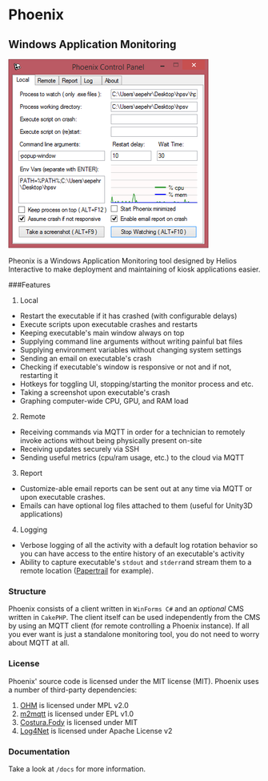 # Phoenix

## Windows Application Monitoring

![Phoenix UI](https://raw.githubusercontent.com/HeliosInteractive/Phoenix/master/docs/image/local.png)

Pheonix is a Windows Application Monitoring tool designed by Helios Interactive to make deployment and maintaining of kiosk applications easier.

###Features

 1. Local
   * Restart the executable if it has crashed (with configurable delays)
   * Execute scripts upon executable crashes and restarts
   * Keeping executable's main window always on top
   * Supplying command line arguments without writing painful bat files
   * Supplying environment variables without changing system settings
   * Sending an email on executable's crash
   * Checking if executable's window is responsive or not and if not, restarting it
   * Hotkeys for toggling UI, stopping/starting the monitor process and etc.
   * Taking a screenshot upon executable's crash
   * Graphing computer-wide CPU, GPU, and RAM load
 2. Remote
   * Receiving commands via MQTT in order for a technician to remotely invoke actions without being physically present on-site
   * Receiving updates securely via SSH
   * Sending useful metrics (cpu/ram usage, etc.) to the cloud via MQTT
 3. Report
   * Customize-able email reports can be sent out at any time via MQTT or upon executable crashes.
   * Emails can have optional log files attached to them (useful for Unity3D applications)
 4. Logging
   * Verbose logging of all the activity with a default log rotation behavior so you can have access to the entire history of an executable's activity
   * Ability to capture executable's `stdout` and `stderr`and stream them to a remote location ([Papertrail](https://papertrailapp.com/) for example).

### Structure

Phoenix consists of a client written in `WinForms C#` and an *optional* CMS written in `CakePHP`. The client itself can be used independently from the CMS by using an MQTT client (for remote controlling a Phoenix instance). If all you ever want is just a standalone monitoring tool, you do not need to worry about MQTT at all.

### License

Phoenix' source code is licensed under the MIT license (MIT). Phoenix uses a number of third-party dependencies:

 1. [OHM](http://openhardwaremonitor.org/) is licensed under MPL v2.0
 2. [m2mqtt](https://github.com/ppatierno/m2mqtt) is licensed under EPL v1.0
 3. [Costura.Fody](https://github.com/Fody/Costura) is licensed under MIT
 4. [Log4Net](https://logging.apache.org/log4net/) is licensed under Apache License v2

### Documentation
Take a look at `/docs` for more information.
